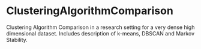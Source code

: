 # ClusteringAlgorithmComparison
Clustering Algorithm Comparison in a research setting for a very dense high dimensional dataset. Includes description of k-means, DBSCAN and Markov Stability.
